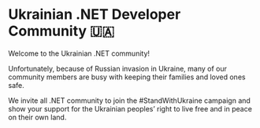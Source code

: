 # Ukrainian .NET Developer Community 🇺🇦

Welcome to the Ukrainian .NET community!

Unfortunately, because of Russian invasion in Ukraine, many of our community members are busy with keeping their families and loved ones safe. 

We invite all .NET community to join the #StandWithUkraine campaign and show your support for the Ukrainian peoples’ right to live free and in peace on their own land. 
